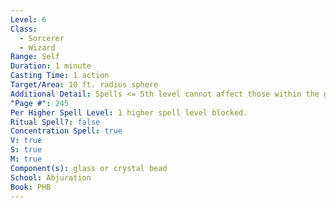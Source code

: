 ```yaml
---
Level: 6
Class:
  - Sorcerer
  - Wizard
Range: Self
Duration: 1 minute
Casting Time: 1 action
Target/Area: 10 ft. radius sphere
Additional Detail: Spells <= 5th level cannot affect those within the globe.
"Page #": 245
Per Higher Spell Level: 1 higher spell level blocked.
Ritual Spell?: false
Concentration Spell: true
V: true
S: true
M: true
Component(s): glass or crystal bead
School: Abjuration
Book: PHB
---
```

